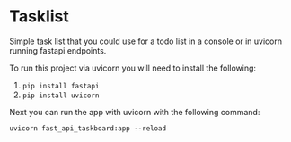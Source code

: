 # Tasklist
Simple task list that you could use for a todo list in a console or in uvicorn running fastapi endpoints.

To run this project via uvicorn you will need to install the following:
1. ```pip install fastapi```
2. ```pip install uvicorn```

Next you can run the app with uvicorn with the following command:
```angular2html
uvicorn fast_api_taskboard:app --reload
```